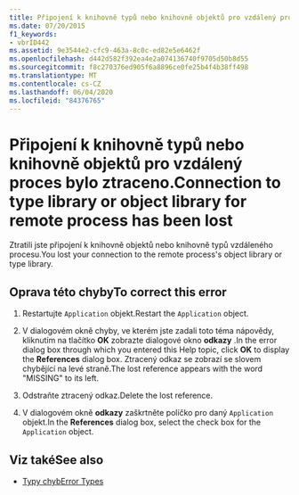 ```yaml
---
title: Připojení k knihovně typů nebo knihovně objektů pro vzdálený proces bylo ztraceno.
ms.date: 07/20/2015
f1_keywords:
- vbrID442
ms.assetid: 9e3544e2-cfc9-463a-8c0c-ed82e5e6462f
ms.openlocfilehash: d442d582f392ea4e2a074136740f9705d50b8d55
ms.sourcegitcommit: f8c270376ed905f6a8896ce0fe25b4f4b38ff498
ms.translationtype: MT
ms.contentlocale: cs-CZ
ms.lasthandoff: 06/04/2020
ms.locfileid: "84376765"
---
```

# <a name="connection-to-type-library-or-object-library-for-remote-process-has-been-lost"></a><span data-ttu-id="12770-102">Připojení k knihovně typů nebo knihovně objektů pro vzdálený proces bylo ztraceno.</span><span class="sxs-lookup"><span data-stu-id="12770-102">Connection to type library or object library for remote process has been lost</span></span>
<span data-ttu-id="12770-103">Ztratili jste připojení k knihovně objektů nebo knihovně typů vzdáleného procesu.</span><span class="sxs-lookup"><span data-stu-id="12770-103">You lost your connection to the remote process's object library or type library.</span></span>  
  
## <a name="to-correct-this-error"></a><span data-ttu-id="12770-104">Oprava této chyby</span><span class="sxs-lookup"><span data-stu-id="12770-104">To correct this error</span></span>  
  
1. <span data-ttu-id="12770-105">Restartujte `Application` objekt.</span><span class="sxs-lookup"><span data-stu-id="12770-105">Restart the `Application` object.</span></span>  
  
2. <span data-ttu-id="12770-106">V dialogovém okně chyby, ve kterém jste zadali toto téma nápovědy, kliknutím na tlačítko **OK** zobrazte dialogové okno **odkazy** .</span><span class="sxs-lookup"><span data-stu-id="12770-106">In the error dialog box through which you entered this Help topic, click **OK** to display the **References** dialog box.</span></span> <span data-ttu-id="12770-107">Ztracený odkaz se zobrazí se slovem chybějící na levé straně.</span><span class="sxs-lookup"><span data-stu-id="12770-107">The lost reference appears with the word "MISSING" to its left.</span></span>  
  
3. <span data-ttu-id="12770-108">Odstraňte ztracený odkaz.</span><span class="sxs-lookup"><span data-stu-id="12770-108">Delete the lost reference.</span></span>  
  
4. <span data-ttu-id="12770-109">V dialogovém okně **odkazy** zaškrtněte políčko pro daný `Application` objekt.</span><span class="sxs-lookup"><span data-stu-id="12770-109">In the **References** dialog box, select the check box for the `Application` object.</span></span>  
  
## <a name="see-also"></a><span data-ttu-id="12770-110">Viz také</span><span class="sxs-lookup"><span data-stu-id="12770-110">See also</span></span>

- [<span data-ttu-id="12770-111">Typy chyb</span><span class="sxs-lookup"><span data-stu-id="12770-111">Error Types</span></span>](../programming-guide/language-features/error-types.md)
